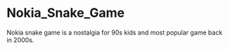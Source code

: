 # Nokia_Snake_Game
Nokia snake game is a nostalgia for 90s kids and most popular game back in 2000s.
